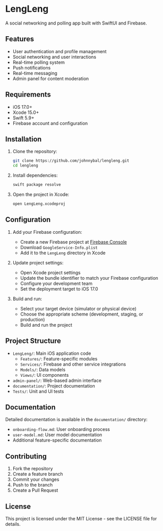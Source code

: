 # LengLeng

A social networking and polling app built with SwiftUI and Firebase.

## Features

- User authentication and profile management
- Social networking and user interactions
- Real-time polling system
- Push notifications
- Real-time messaging
- Admin panel for content moderation

## Requirements

- iOS 17.0+
- Xcode 15.0+
- Swift 5.9+
- Firebase account and configuration

## Installation

1. Clone the repository:
   ```bash
   git clone https://github.com/johnnybal/lengleng.git
   cd lengleng
   ```

2. Install dependencies:
   ```bash
   swift package resolve
   ```

3. Open the project in Xcode:
   ```bash
   open LengLeng.xcodeproj
   ```

## Configuration

1. Add your Firebase configuration:
   - Create a new Firebase project at [Firebase Console](https://console.firebase.google.com/)
   - Download `GoogleService-Info.plist`
   - Add it to the `LengLeng` directory in Xcode

2. Update project settings:
   - Open Xcode project settings
   - Update the bundle identifier to match your Firebase configuration
   - Configure your development team
   - Set the deployment target to iOS 17.0

3. Build and run:
   - Select your target device (simulator or physical device)
   - Choose the appropriate scheme (development, staging, or production)
   - Build and run the project

## Project Structure

- `LengLeng/`: Main iOS application code
  - `Features/`: Feature-specific modules
  - `Services/`: Firebase and other service integrations
  - `Models/`: Data models
  - `Views/`: UI components
- `admin-panel/`: Web-based admin interface
- `documentation/`: Project documentation
- `Tests/`: Unit and UI tests

## Documentation

Detailed documentation is available in the `documentation/` directory:
- `onboarding-flow.md`: User onboarding process
- `user-model.md`: User model documentation
- Additional feature-specific documentation

## Contributing

1. Fork the repository
2. Create a feature branch
3. Commit your changes
4. Push to the branch
5. Create a Pull Request

## License

This project is licensed under the MIT License - see the LICENSE file for details.
